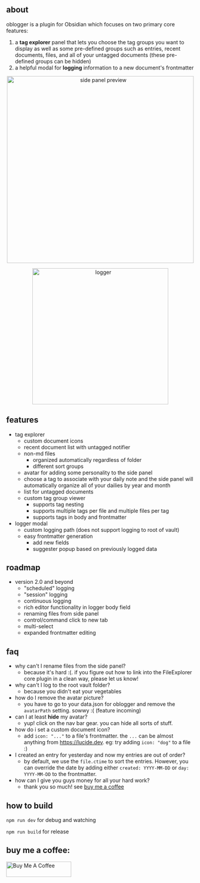 ## about

oblogger is a plugin for Obsidian which focuses on two primary core features:
1. a **tag explorer** panel that lets you choose the tag groups you want to display as well as some pre-defined groups such as entries, recent documents, files, and all of your untagged documents (these pre-defined groups can be hidden)
2. a helpful modal for **logging** information to a new document's frontmatter

<p align="center">
    <img width="500" alt="side panel preview" src="https://github.com/loftTech/obsidian-oblogger/assets/1900880/4103f8c6-28d3-4c03-98ca-f200262ab581">
</p>
<p align="center">
    <img width="364" alt="logger" src="https://github.com/loftTech/obsidian-oblogger/assets/1900880/43a4e169-2242-4d1c-a364-08de3ec9bcbf">
</p>

## features

- tag explorer
  - custom document icons
  - recent document list with untagged notifier
  - non-md files 
    - organized automatically regardless of folder
    - different sort groups
  - avatar for adding some personality to the side panel
  - choose a tag to associate with your daily note and the side panel will automatically organize all of your dailies by year and month
  - list for untagged documents
  - custom tag group viewer
    - supports tag nesting
    - supports multiple tags per file and multiple files per tag
    - supports tags in body and frontmatter
- logger modal
  - custom logging path (does not support logging to root of vault)
  - easy frontmatter generation
    - add new fields
    - suggester popup based on previously logged data

## roadmap

- version 2.0 and beyond
  - "scheduled" logging
  - "session" logging
  - continuous logging
  - rich editor functionality in logger body field
  - renaming files from side panel
  - control/command click to new tab
  - multi-select
  - expanded frontmatter editing

## faq

- why can't I rename files from the side panel?
  - because it's hard :(. if you figure out how to link into the FileExplorer core plugin in a clean way, please let us know!
- why can't I log to the root vault folder?
  - because you didn't eat your vegetables
- how do I remove the avatar picture?
  - you have to go to your data.json for oblogger and remove the `avatarPath` setting. sowwy :( (feature incoming)
- can I at least **hide** my avatar?
  - yup! click on the nav bar gear. you can hide all sorts of stuff.
- how do i set a custom document icon?
  - add `icon: "..."` to a file's frontmatter. the `...` can be almost anything from https://lucide.dev. eg: try adding `icon: "dog"` to a file :)
- I created an entry for yesterday and now my entries are out of order?
  - by default, we use the `file.ctime` to sort the entries. However, you can override the date by adding either `created: YYYY-MM-DD` or `day: YYYY-MM-DD` to the frontmatter.
- how can I give you guys money for all your hard work?
  - thank you so much! see [buy me a coffee](#buy-me-a-coffee)

## how to build

`npm run dev` for debug and watching

`npm run build` for release

## buy me a coffee:

<a href="https://www.buymeacoffee.com/lofttech" target="_blank"><img src="https://cdn.buymeacoffee.com/buttons/default-blue.png" alt="Buy Me A Coffee" height="41" width="174"></a>
